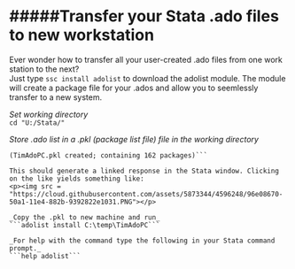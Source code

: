 #####Transfer your Stata .ado files to new workstation
===
Ever wonder how to transfer all your user-created .ado files from one work station to the next?  
Just type ```ssc install adolist``` to download the adolist module.  The module will create a package file for your .ados and allow you to seemlessly transfer to a new system.

_Set working directory_  
```cd "U:/Stata/"```

_Store .ado list in a .pkl (package list file) file in the working directory_  
```adolist store TimAdoPC  
(TimAdoPC.pkl created; containing 162 packages)```

This should generate a linked response in the Stata window. Clicking on the like yields something like:
<p><img src = "https://cloud.githubusercontent.com/assets/5873344/4596248/96e08670-50a1-11e4-882b-9392822e1031.PNG"></p>

_Copy the .pkl to new machine and run_  
```adolist install C:\temp\TimAdoPC```

_For help with the command type the following in your Stata command prompt._  
```help adolist```

